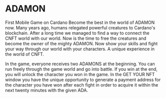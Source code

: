 # ADAMON
First Mobile Game on Cardano
Become the best in the world of ADAMON now.  Many years ago, humans relegated powerful creatures to Cardano's blockchain.  After a long time we managed to find a way to connect the CNFT world with our world.  Now is the time to free the creatures and become the owner of the mighty ADAMON.
Now show your skills and fight your way through our world with your characters.  A unique experience in the world of CNFT.

In the game, everyone receives two ADAMONS at the beginning.  You can run freely through the game world and go into battle.  If you win at the end, you will unlock the character you won in the game.  In the GET YOUR NFT window you have the unique opportunity to generate a payment address for the character you have won after each fight in order to acquire it within the next twenty minutes with the given ADA.
